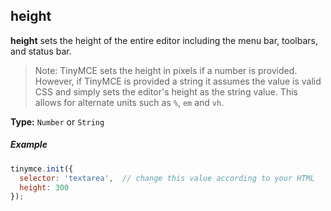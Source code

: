 ## height

**height** sets the height of the entire editor including the menu bar, toolbars, and status bar.

> Note: TinyMCE sets the height in pixels if a number is provided. However, if TinyMCE is provided a string it assumes the value is valid CSS and simply sets the editor's height as the string value. This allows for alternate units such as `%`, `em` and `vh`.

**Type:** `Number` or `String`

##### Example

```js
tinymce.init({
  selector: 'textarea',  // change this value according to your HTML
  height: 300
});
```
